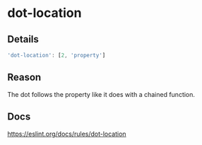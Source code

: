 # dot-location

## Details

```javascript
'dot-location': [2, 'property']
```

## Reason

The dot follows the property like it does with a chained function.

## Docs

<https://eslint.org/docs/rules/dot-location>

